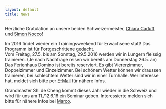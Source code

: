 ```yaml
---
layout: default
title: News
---
```

Herzliche Gratulation an unsere beiden Schweizermeister, [Chiara Caduff](http://www.wu-shu.ch/lehrer-turnierteam/chiara-caduff/) und [Simon Nocco](http://www.wu-shu.ch/lehrer-turnierteam/simon-nocco/)!

Im 2016 findet wieder ein Trainingsweekend für Erwachsene statt! Das Programm ist für Fortgeschrittene gedacht.<br>
Vom Freitag, 27.5. bis am Sonntag, 29.5.2016 werden wir in Lungern fleissig trainieren. (Je nach Nachfrage reisen wir bereits am Donnerstag 26.5. an) Das Ferienhaus Domino ist bereits reserviert. Es gibt Viererzimmer, Doppelzimmer und Einzelzimmer. Bei schönem Wetter können wir draussen trainieren, bei schlechtem Wetter sind wir in einer Turnhalle. Wer Interesse hat, meldet sich bitte per <a href=mailto:kelmel5@yahoo.de>E-Mail</a> für nähere Infos.

Grandmaster Shi de Cheng kommt dieses Jahr wieder in die Schweiz und wird für uns am 11./12.6.16 ein Seminar geben. Interessierte melden sich bitte für nähere Infos bei <a href=mailto:skydive_77@hotmail.com>Marco</a>.